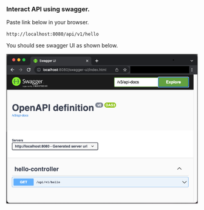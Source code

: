 ### Interact API using swagger.
Paste link below in your browser.
```
http://localhost:8080/api/v1/hello
```
You should see swagger UI as shown below.

![Swagger UI](images/swagger-ui.png)
